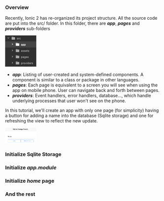 ### Overview
Recently, Ionic 2 has re-organized its project structure. All the source code are put into the src/ folder. In this folder, there are ***app***, ***pages*** and ***providers*** sub-folders

<img src="photos/overview.png" alt="New project structure." width=20% height=20%/>

- ***app***: Listing of user-created and system-defined components. A component is similar to a class or package in other languages.
- ***pages***: Each page is equivalent to a screen you will see when using the app on mobile phone. User can navigate back and forth between pages.
- ***providers***: Event handlers, error handlers, database..., which handle underlying processes that user won't see on the phone.

In this tutorial, we'll create an app with only one page (for simplicity) having a button for adding a name into the database (Sqlite storage) and one for refreshing the view to reflect the new update.

<img src="photos/homepage.png" width=20% height=20%/>

### Initialize Sqlite Storage

### Initialize ***app.module***

### Initialize ***home*** page

### And the rest
